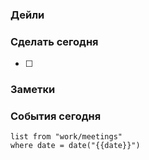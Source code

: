 ### Дейли

### Сделать сегодня
- [ ] 

### Заметки

### События сегодня

```dataview
list from "work/meetings" 
where date = date("{{date}}")
```
